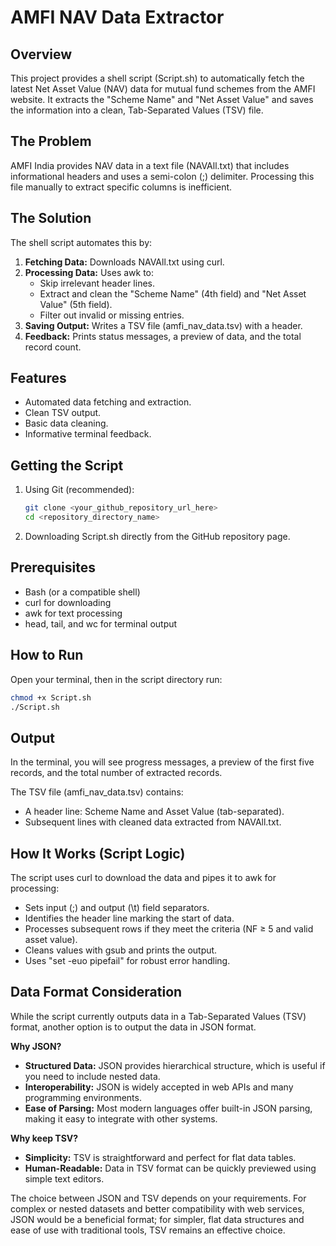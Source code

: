 # AMFI NAV Data Extractor

## Overview
This project provides a shell script (Script.sh) to automatically fetch the latest Net Asset Value (NAV) data for mutual fund schemes from the AMFI website. It extracts the "Scheme Name" and "Net Asset Value" and saves the information into a clean, Tab-Separated Values (TSV) file.

## The Problem
AMFI India provides NAV data in a text file (NAVAll.txt) that includes informational headers and uses a semi-colon (;) delimiter. Processing this file manually to extract specific columns is inefficient.

## The Solution
The shell script automates this by:
1. **Fetching Data:** Downloads NAVAll.txt using curl.
2. **Processing Data:** Uses awk to:
   - Skip irrelevant header lines.
   - Extract and clean the "Scheme Name" (4th field) and "Net Asset Value" (5th field).
   - Filter out invalid or missing entries.
3. **Saving Output:** Writes a TSV file (amfi_nav_data.tsv) with a header.
4. **Feedback:** Prints status messages, a preview of data, and the total record count.

## Features
- Automated data fetching and extraction.
- Clean TSV output.
- Basic data cleaning.
- Informative terminal feedback.

## Getting the Script
1. Using Git (recommended):
   ```bash
   git clone <your_github_repository_url_here>
   cd <repository_directory_name>
   ```
2. Downloading Script.sh directly from the GitHub repository page.

## Prerequisites
- Bash (or a compatible shell)
- curl for downloading
- awk for text processing
- head, tail, and wc for terminal output

## How to Run
Open your terminal, then in the script directory run:
   ```bash
   chmod +x Script.sh
   ./Script.sh
   ```

## Output
In the terminal, you will see progress messages, a preview of the first five records, and the total number of extracted records.

The TSV file (amfi_nav_data.tsv) contains:
- A header line: Scheme Name and Asset Value (tab-separated).
- Subsequent lines with cleaned data extracted from NAVAll.txt.

## How It Works (Script Logic)
The script uses curl to download the data and pipes it to awk for processing:
- Sets input (;) and output (\t) field separators.
- Identifies the header line marking the start of data.
- Processes subsequent rows if they meet the criteria (NF ≥ 5 and valid asset value).
- Cleans values with gsub and prints the output.
- Uses "set -euo pipefail" for robust error handling.

## Data Format Consideration

While the script currently outputs data in a Tab-Separated Values (TSV) format, another option is to output the data in JSON format. 

**Why JSON?**
- **Structured Data:** JSON provides hierarchical structure, which is useful if you need to include nested data.
- **Interoperability:** JSON is widely accepted in web APIs and many programming environments.
- **Ease of Parsing:** Most modern languages offer built-in JSON parsing, making it easy to integrate with other systems.

**Why keep TSV?**
- **Simplicity:** TSV is straightforward and perfect for flat data tables.
- **Human-Readable:** Data in TSV format can be quickly previewed using simple text editors.

The choice between JSON and TSV depends on your requirements. For complex or nested datasets and better compatibility with web services, JSON would be a beneficial format; for simpler, flat data structures and ease of use with traditional tools, TSV remains an effective choice.


